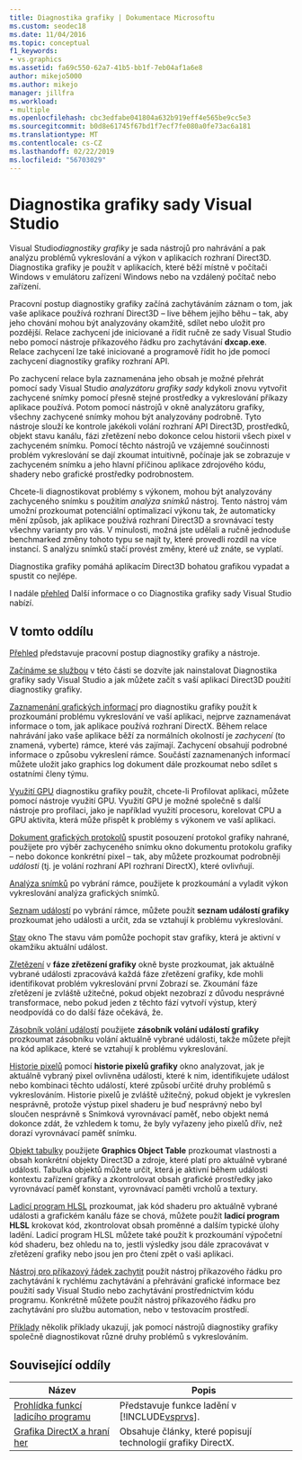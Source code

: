 ```yaml
---
title: Diagnostika grafiky | Dokumentace Microsoftu
ms.custom: seodec18
ms.date: 11/04/2016
ms.topic: conceptual
f1_keywords:
- vs.graphics
ms.assetid: fa69c550-62a7-41b5-bb1f-7eb04af1a6e8
author: mikejo5000
ms.author: mikejo
manager: jillfra
ms.workload:
- multiple
ms.openlocfilehash: cbc3edfabe041804a632b919eff4e565be9cc5e3
ms.sourcegitcommit: b0d8e61745f67bd1f7ecf7fe080a0fe73ac6a181
ms.translationtype: MT
ms.contentlocale: cs-CZ
ms.lasthandoff: 02/22/2019
ms.locfileid: "56703029"
---
```

# <a name="visual-studio-graphics-diagnostics"></a>Diagnostika grafiky sady Visual Studio
Visual Studio*diagnostiky grafiky* je sada nástrojů pro nahrávání a pak analýzu problémů vykreslování a výkon v aplikacích rozhraní Direct3D. Diagnostika grafiky je použít v aplikacích, které běží místně v počítači Windows v emulátoru zařízení Windows nebo na vzdálený počítač nebo zařízení.

 Pracovní postup diagnostiky grafiky začíná zachytáváním záznam o tom, jak vaše aplikace používá rozhraní Direct3D – live během jejího běhu – tak, aby jeho chování mohou být analyzovány okamžitě, sdílet nebo uložit pro pozdější. Relace zachycení jde iniciované a řídit ručně ze sady Visual Studio nebo pomocí nástroje příkazového řádku pro zachytávání **dxcap.exe**. Relace zachycení lze také iniciované a programově řídit ho jde pomocí zachycení diagnostiky grafiky rozhraní API.

 Po zachycení relace byla zaznamenána jeho obsah je možné přehrát pomocí sady Visual Studio *analyzátoru grafiky sady* kdykoli znovu vytvořit zachycené snímky pomocí přesně stejné prostředky a vykreslování příkazy aplikace používá. Potom pomocí nástrojů v okně analyzátoru grafiky, všechny zachycené snímky mohou být analyzovány podrobně. Tyto nástroje slouží ke kontrole jakékoli volání rozhraní API Direct3D, prostředků, objekt stavu kanálu, fázi zřetězení nebo dokonce celou historii všech pixel v zachyceném snímku. Pomocí těchto nástrojů ve vzájemné součinnosti problém vykreslování se dají zkoumat intuitivně, počínaje jak se zobrazuje v zachyceném snímku a jeho hlavní příčinou aplikace zdrojového kódu, shadery nebo grafické prostředky podrobnostem.

 Chcete-li diagnostikovat problémy s výkonem, mohou být analyzovány zachyceného snímku s použitím *analýza snímků* nástroj. Tento nástroj vám umožní prozkoumat potenciální optimalizací výkonu tak, že automaticky mění způsob, jak aplikace používá rozhraní Direct3D a srovnávací testy všechny varianty pro vás. V minulosti, možná jste udělali a ručně jednoduše benchmarked změny tohoto typu se najít ty, které provedli rozdíl na více instancí. S analýzu snímků stačí provést změny, které už znáte, se vyplatí.

 Diagnostika grafiky pomáhá aplikacím Direct3D bohatou grafikou vypadat a spustit co nejlépe.

 I nadále [přehled](overview-of-visual-studio-graphics-diagnostics.md) Další informace o co Diagnostika grafiky sady Visual Studio nabízí.

## <a name="in-this-section"></a>V tomto oddílu
 [Přehled](overview-of-visual-studio-graphics-diagnostics.md) představuje pracovní postup diagnostiky grafiky a nástroje.

 [Začínáme se službou](getting-started-with-visual-studio-graphics-diagnostics.md) v této části se dozvíte jak nainstalovat Diagnostika grafiky sady Visual Studio a jak můžete začít s vaší aplikací Direct3D použití diagnostiky grafiky.

 [Zaznamenání grafických informací](capturing-graphics-information.md) pro diagnostiku grafiky použít k prozkoumání problému vykreslování ve vaší aplikaci, nejprve zaznamenávat informace o tom, jak aplikace používá rozhraní DirectX. Během relace nahrávání jako vaše aplikace běží za normálních okolností je *zachycení* (to znamená, vyberte) rámce, které vás zajímají. Zachycení obsahují podrobné informace o způsobu vykreslení rámce. Součástí zaznamenaných informací můžete uložit jako graphics log dokument dále prozkoumat nebo sdílet s ostatními členy týmu.

 [Využití GPU](gpu-usage.md) diagnostiku grafiky použít, chcete-li Profilovat aplikaci, můžete pomocí nástroje využití GPU. Využití GPU je možné společně s další nástroje pro profilaci, jako je například využití procesoru, korelovat CPU a GPU aktivita, která může přispět k problémy s výkonem ve vaší aplikaci.

 [Dokument grafických protokolů](graphics-log-document.md) spustit posouzení protokol grafiky nahrané, použijete pro výběr zachyceného snímku okno dokumentu protokolu grafiky – nebo dokonce konkrétní pixel – tak, aby můžete prozkoumat podrobněji *události* (tj. je volání rozhraní API rozhraní DirectX), které ovlivňují.

 [Analýza snímků](graphics-frame-analysis.md) po vybrání rámce, použijete k prozkoumání a vyladit výkon vykreslování analýza grafických snímků.

 [Seznam událostí](graphics-event-list.md) po vybrání rámce, můžete použít **seznam událostí grafiky** prozkoumat jeho události a určit, zda se vztahují k problému vykreslování.

 [Stav](graphics-state.md) okno The stavu vám pomůže pochopit stav grafiky, která je aktivní v okamžiku aktuální událost.

 [Zřetězení](graphics-pipeline-stages.md) v **fáze zřetězení grafiky** okně byste prozkoumat, jak aktuálně vybrané události zpracovává každá fáze zřetězení grafiky, kde mohli identifikovat problém vykreslování první Zobrazí se. Zkoumání fáze zřetězení je zvláště užitečné, pokud objekt nezobrazí z důvodu nesprávné transformace, nebo pokud jeden z těchto fází vytvoří výstup, který neodpovídá co do další fáze očekává, že.

 [Zásobník volání událostí](graphics-event-call-stack.md) použijete **zásobník volání událostí grafiky** prozkoumat zásobníku volání aktuálně vybrané události, takže můžete přejít na kód aplikace, které se vztahují k problému vykreslování.

 [Historie pixelů](graphics-pixel-history.md) pomocí **historie pixelů grafiky** okno analyzovat, jak je aktuálně vybraný pixel ovlivněna události, které k nim, identifikujete událost nebo kombinaci těchto událostí, které způsobí určité druhy problémů s vykreslováním. Historie pixelů je zvláště užitečný, pokud objekt je vykreslen nesprávně, protože výstup pixel shaderu je buď nesprávný nebo byl sloučen nesprávně s Snímková vyrovnávací paměť, nebo objekt nemá dokonce zdát, že vzhledem k tomu, že byly vyřazeny jeho pixelů dřív, než dorazí vyrovnávací paměť snímku.

 [Objekt tabulky](graphics-object-table.md) použijete **Graphics Object Table** prozkoumat vlastnosti a obsah konkrétní objekty Direct3D a zdroje, které platí pro aktuálně vybrané události. Tabulka objektů můžete určit, která je aktivní během události kontextu zařízení grafiky a zkontrolovat obsah grafické prostředky jako vyrovnávací paměť konstant, vyrovnávací paměti vrcholů a textury.

 [Ladicí program HLSL](hlsl-shader-debugger.md) prozkoumat, jak kód shaderu pro aktuálně vybrané události a grafickém kanálu fáze se chová, můžete použít **ladicí program HLSL** krokovat kód, zkontrolovat obsah proměnné a dalším typické úlohy ladění. Ladicí program HLSL můžete také použít k prozkoumání výpočetní kód shaderu, bez ohledu na to, jestli výsledky jsou dále zpracovávat v zřetězení grafiky nebo jsou jen pro čtení zpět o vaši aplikaci.

 [Nástroj pro příkazový řádek zachytit](command-line-capture-tool.md) použít nástroj příkazového řádku pro zachytávání k rychlému zachytávání a přehrávání grafické informace bez použití sady Visual Studio nebo zachytávání prostřednictvím kódu programu. Konkrétně můžete použít nástroj příkazového řádku pro zachytávání pro službu automation, nebo v testovacím prostředí.

 [Příklady](graphics-diagnostics-examples.md) několik příklady ukazují, jak pomocí nástrojů diagnostiky grafiky společně diagnostikovat různé druhy problémů s vykreslováním.

## <a name="related-sections"></a>Související oddíly

| Název | Popis |
| - | - |
| [Prohlídka funkcí ladicího programu](/visualstudio/debugger/debugger-feature-tour) | Představuje funkce ladění v [!INCLUDE[vsprvs](../../code-quality/includes/vsprvs_md.md)]. |
| [Grafika DirectX a hraní her](http://go.microsoft.com/fwlink/?LinkId=256498) | Obsahuje články, které popisují technologií grafiky DirectX. |

